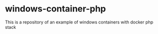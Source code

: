 # windows-container-php
This is a repository of an example of windows containers with docker php stack
